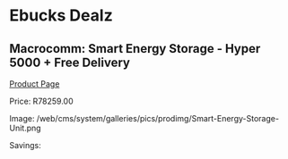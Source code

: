 
# Ebucks Dealz
## Macrocomm: Smart Energy Storage - Hyper 5000 + Free Delivery
[Product Page](https://www.ebucks.com/web/shop/productSelected.do?prodId=1206027784&catId=1228554752)

Price: R78259.00

Image: /web/cms/system/galleries/pics/prodimg/Smart-Energy-Storage-Unit.png

Savings: 


	
